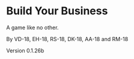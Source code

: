 # Build Your Business
A game like no other.

By VD-18, EH-18, RS-18, DK-18, AA-18 and RM-18

Version 0.1.26b

